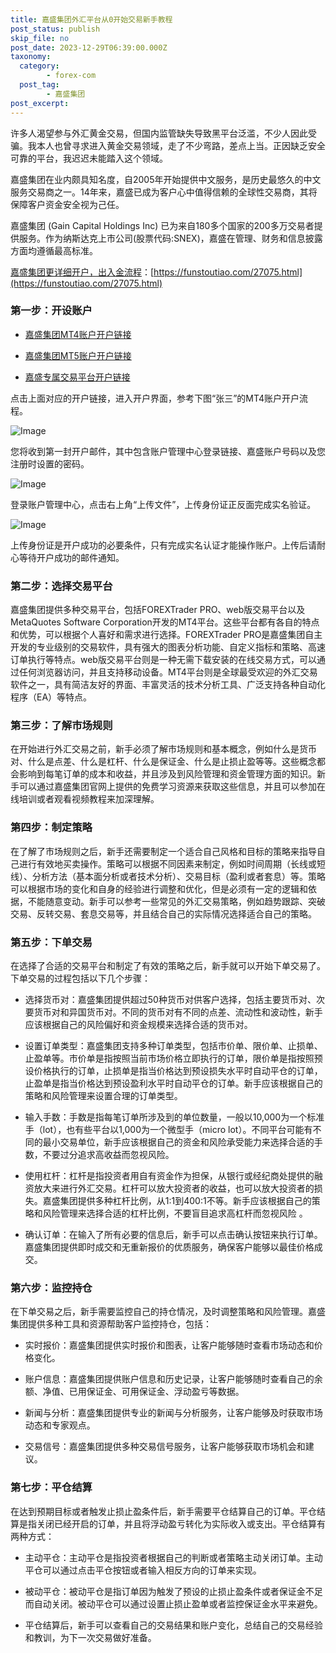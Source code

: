 ```yaml
---
title: 嘉盛集团外汇平台从0开始交易新手教程
post_status: publish
skip_file: no
post_date: 2023-12-29T06:39:00.000Z
taxonomy:
  category:
        - forex-com
  post_tag:
        - 嘉盛集团
post_excerpt: 
---
```

许多人渴望参与外汇黄金交易，但国内监管缺失导致黑平台泛滥，不少人因此受骗。我本人也曾寻求进入黄金交易领域，走了不少弯路，差点上当。正因缺乏安全可靠的平台，我迟迟未能踏入这个领域。

嘉盛集团在业内颇具知名度，自2005年开始提供中文服务，是历史最悠久的中文服务交易商之一。14年来，嘉盛已成为客户心中值得信赖的全球性交易商，其将保障客户资金安全视为己任。

嘉盛集团 (Gain Capital Holdings Inc) 已为来自180多个国家的200多万交易者提供服务。作为纳斯达克上市公司(股票代码:SNEX)，嘉盛在管理、财务和信息披露方面均遵循最高标准。

[嘉盛集团更详细开户，出入金流程](https://funstoutiao.com/27075.html)：[https://funstoutiao.com/27075.html](https://funstoutiao.com/27075.html)

### 第一步：开设账户

* [嘉盛集团MT4账户开户链接](https://s.ssgg.net/jsmt4)

* [嘉盛集团MT5账户开户链接](https://s.ssgg.net/jsmt5)

* [嘉盛专属交易平台开户链接](https://s.ssgg.net/js)

点击上面对应的开户链接，进入开户界面，参考下图“张三”的MT4账户开户流程。

![Image](https://prod-files-secure.s3.us-west-2.amazonaws.com/39ed1227-6d7d-4570-be36-9ccd4a2c4241/7a167aea-686b-400d-af59-4e18eb607a40/640.png?X-Amz-Algorithm=AWS4-HMAC-SHA256&X-Amz-Content-Sha256=UNSIGNED-PAYLOAD&X-Amz-Credential=ASIAZI2LB46654X7PDEE%2F20251003%2Fus-west-2%2Fs3%2Faws4_request&X-Amz-Date=20251003T221318Z&X-Amz-Expires=3600&X-Amz-Security-Token=IQoJb3JpZ2luX2VjELb%2F%2F%2F%2F%2F%2F%2F%2F%2F%2FwEaCXVzLXdlc3QtMiJIMEYCIQCqb%2BtL2%2Bj8XZ2RlDWiQ0E3n4gR8iYyOcS7lMFMfpe85gIhAMhGVyjgzEmYlfN24cSFdcTRY0yW%2BF9wMXDci2P0AfFBKv8DCE8QABoMNjM3NDIzMTgzODA1IgwLn5xDsdgmmdZs%2BGMq3AP5mNd5g8B8tz652obeNDw10gBZ9OU%2FcJ8Y9%2FDF8bky2SdhH7ZkKgRZqeEKUerzRP9mCsRjByDxbOKYPPzksubbyxjmuIZcGn0w3sHJF4DAX4Gjgx7mXsN7KQaIDXGDtQ2NQwoiwTaGNy76RmxpU9vJ2dN673V3NiVs54d8Ne2Ei6%2FtxnOFaLQ06Pw6n7SHg7lCV3D%2B3rXR9Avw7e6%2FJiqerTBgT5tpawJ5nrHjc4E5LjiZqGyGr%2FDSxoyisB72y%2BbgCP4wrV5q7fwragk3uL1CvyorZ36Z5nWkN2wopvCbr1lo%2BqJnWbl4uWVHM5IexiP67fr0v8Pzx9x7DR0Sv7hNxWKMnBu1YXlvSpdrXCY8VLhTIJ4Wjz2wT%2F3WhwmBLUdPdxQ41T2nQBuqQTPgvgLKA1mHML5BaTFd%2FVisa%2BBtjE5FiTVyE%2FTGvjtMyNt%2BVu8FOOZHdQKWg6iU57k3hUZf6uW%2BGLHst1z9KCWLFlnuETB55khgVuyyneG9uktDMuZHwm%2BC975481220BN7ivOWypRBbvRo5PMmhU98YDvRK5IYGt%2BNU8%2Fg%2BCuyNwYgGRdd2aEThgpsLSb%2B6DvTw9GtVaCQtN%2FzJET5M0LSdiCLR%2FPVt%2FAW19DQ3su1sTCajoHHBjqkASDW%2FOFV6RjTq6KdpsXDapDtWYp2oKfUQiFKol0GIoWVWWyDtroCVmsgZ2DiZZmhCoEZWwqasU1MQ0Y%2Bb12SyvbcexnMf0n2CTDTdXLx4%2Fon2UpkT%2FEnt6rz6BT4NBM2%2BBGgeHr8iHn34WhO8cq7qbRUYORyp26npUIOdVaGg6GbRYR%2Bkc8yEvCsjF3cTKcKFD7JZT04vNBSN%2F9qCBz%2BddoVtQpG&X-Amz-Signature=093740377303024276c4f9773404e1e6fb9ff8da801919ebbe91ef60b4d9b73e&X-Amz-SignedHeaders=host&x-amz-checksum-mode=ENABLED&x-id=GetObject)

您将收到第一封开户邮件，其中包含账户管理中心登录链接、嘉盛账户号码以及您注册时设置的密码。

![Image](https://prod-files-secure.s3.us-west-2.amazonaws.com/39ed1227-6d7d-4570-be36-9ccd4a2c4241/eaa1c6b3-2877-4284-a0e1-530e222c27fb/image.png?X-Amz-Algorithm=AWS4-HMAC-SHA256&X-Amz-Content-Sha256=UNSIGNED-PAYLOAD&X-Amz-Credential=ASIAZI2LB46654X7PDEE%2F20251003%2Fus-west-2%2Fs3%2Faws4_request&X-Amz-Date=20251003T221318Z&X-Amz-Expires=3600&X-Amz-Security-Token=IQoJb3JpZ2luX2VjELb%2F%2F%2F%2F%2F%2F%2F%2F%2F%2FwEaCXVzLXdlc3QtMiJIMEYCIQCqb%2BtL2%2Bj8XZ2RlDWiQ0E3n4gR8iYyOcS7lMFMfpe85gIhAMhGVyjgzEmYlfN24cSFdcTRY0yW%2BF9wMXDci2P0AfFBKv8DCE8QABoMNjM3NDIzMTgzODA1IgwLn5xDsdgmmdZs%2BGMq3AP5mNd5g8B8tz652obeNDw10gBZ9OU%2FcJ8Y9%2FDF8bky2SdhH7ZkKgRZqeEKUerzRP9mCsRjByDxbOKYPPzksubbyxjmuIZcGn0w3sHJF4DAX4Gjgx7mXsN7KQaIDXGDtQ2NQwoiwTaGNy76RmxpU9vJ2dN673V3NiVs54d8Ne2Ei6%2FtxnOFaLQ06Pw6n7SHg7lCV3D%2B3rXR9Avw7e6%2FJiqerTBgT5tpawJ5nrHjc4E5LjiZqGyGr%2FDSxoyisB72y%2BbgCP4wrV5q7fwragk3uL1CvyorZ36Z5nWkN2wopvCbr1lo%2BqJnWbl4uWVHM5IexiP67fr0v8Pzx9x7DR0Sv7hNxWKMnBu1YXlvSpdrXCY8VLhTIJ4Wjz2wT%2F3WhwmBLUdPdxQ41T2nQBuqQTPgvgLKA1mHML5BaTFd%2FVisa%2BBtjE5FiTVyE%2FTGvjtMyNt%2BVu8FOOZHdQKWg6iU57k3hUZf6uW%2BGLHst1z9KCWLFlnuETB55khgVuyyneG9uktDMuZHwm%2BC975481220BN7ivOWypRBbvRo5PMmhU98YDvRK5IYGt%2BNU8%2Fg%2BCuyNwYgGRdd2aEThgpsLSb%2B6DvTw9GtVaCQtN%2FzJET5M0LSdiCLR%2FPVt%2FAW19DQ3su1sTCajoHHBjqkASDW%2FOFV6RjTq6KdpsXDapDtWYp2oKfUQiFKol0GIoWVWWyDtroCVmsgZ2DiZZmhCoEZWwqasU1MQ0Y%2Bb12SyvbcexnMf0n2CTDTdXLx4%2Fon2UpkT%2FEnt6rz6BT4NBM2%2BBGgeHr8iHn34WhO8cq7qbRUYORyp26npUIOdVaGg6GbRYR%2Bkc8yEvCsjF3cTKcKFD7JZT04vNBSN%2F9qCBz%2BddoVtQpG&X-Amz-Signature=a4568196c92344c4eb0c164f02be4d8c3a39ac03823b03ba2b4885f63bcd59a4&X-Amz-SignedHeaders=host&x-amz-checksum-mode=ENABLED&x-id=GetObject)

登录账户管理中心，点击右上角“上传文件”，上传身份证正反面完成实名验证。

![Image](https://prod-files-secure.s3.us-west-2.amazonaws.com/39ed1227-6d7d-4570-be36-9ccd4a2c4241/54090639-09fc-46b4-a135-e0289f707147/image.png?X-Amz-Algorithm=AWS4-HMAC-SHA256&X-Amz-Content-Sha256=UNSIGNED-PAYLOAD&X-Amz-Credential=ASIAZI2LB46654X7PDEE%2F20251003%2Fus-west-2%2Fs3%2Faws4_request&X-Amz-Date=20251003T221318Z&X-Amz-Expires=3600&X-Amz-Security-Token=IQoJb3JpZ2luX2VjELb%2F%2F%2F%2F%2F%2F%2F%2F%2F%2FwEaCXVzLXdlc3QtMiJIMEYCIQCqb%2BtL2%2Bj8XZ2RlDWiQ0E3n4gR8iYyOcS7lMFMfpe85gIhAMhGVyjgzEmYlfN24cSFdcTRY0yW%2BF9wMXDci2P0AfFBKv8DCE8QABoMNjM3NDIzMTgzODA1IgwLn5xDsdgmmdZs%2BGMq3AP5mNd5g8B8tz652obeNDw10gBZ9OU%2FcJ8Y9%2FDF8bky2SdhH7ZkKgRZqeEKUerzRP9mCsRjByDxbOKYPPzksubbyxjmuIZcGn0w3sHJF4DAX4Gjgx7mXsN7KQaIDXGDtQ2NQwoiwTaGNy76RmxpU9vJ2dN673V3NiVs54d8Ne2Ei6%2FtxnOFaLQ06Pw6n7SHg7lCV3D%2B3rXR9Avw7e6%2FJiqerTBgT5tpawJ5nrHjc4E5LjiZqGyGr%2FDSxoyisB72y%2BbgCP4wrV5q7fwragk3uL1CvyorZ36Z5nWkN2wopvCbr1lo%2BqJnWbl4uWVHM5IexiP67fr0v8Pzx9x7DR0Sv7hNxWKMnBu1YXlvSpdrXCY8VLhTIJ4Wjz2wT%2F3WhwmBLUdPdxQ41T2nQBuqQTPgvgLKA1mHML5BaTFd%2FVisa%2BBtjE5FiTVyE%2FTGvjtMyNt%2BVu8FOOZHdQKWg6iU57k3hUZf6uW%2BGLHst1z9KCWLFlnuETB55khgVuyyneG9uktDMuZHwm%2BC975481220BN7ivOWypRBbvRo5PMmhU98YDvRK5IYGt%2BNU8%2Fg%2BCuyNwYgGRdd2aEThgpsLSb%2B6DvTw9GtVaCQtN%2FzJET5M0LSdiCLR%2FPVt%2FAW19DQ3su1sTCajoHHBjqkASDW%2FOFV6RjTq6KdpsXDapDtWYp2oKfUQiFKol0GIoWVWWyDtroCVmsgZ2DiZZmhCoEZWwqasU1MQ0Y%2Bb12SyvbcexnMf0n2CTDTdXLx4%2Fon2UpkT%2FEnt6rz6BT4NBM2%2BBGgeHr8iHn34WhO8cq7qbRUYORyp26npUIOdVaGg6GbRYR%2Bkc8yEvCsjF3cTKcKFD7JZT04vNBSN%2F9qCBz%2BddoVtQpG&X-Amz-Signature=ccbb3aee916d2ab11bbb6ac72006dbcc991b371f3a1f912e148a87d2708605db&X-Amz-SignedHeaders=host&x-amz-checksum-mode=ENABLED&x-id=GetObject)

上传身份证是开户成功的必要条件，只有完成实名认证才能操作账户。上传后请耐心等待开户成功的邮件通知。

### 第二步：选择交易平台

嘉盛集团提供多种交易平台，包括FOREXTrader PRO、web版交易平台以及MetaQuotes Software Corporation开发的MT4平台。这些平台都有各自的特点和优势，可以根据个人喜好和需求进行选择。FOREXTrader PRO是嘉盛集团自主开发的专业级别的交易软件，具有强大的图表分析功能、自定义指标和策略、高速订单执行等特点。web版交易平台则是一种无需下载安装的在线交易方式，可以通过任何浏览器访问，并且支持移动设备。MT4平台则是全球最受欢迎的外汇交易软件之一，具有简洁友好的界面、丰富灵活的技术分析工具、广泛支持各种自动化程序（EA）等特点。

### 第三步：了解市场规则

在开始进行外汇交易之前，新手必须了解市场规则和基本概念，例如什么是货币对、什么是点差、什么是杠杆、什么是保证金、什么是止损止盈等等。这些概念都会影响到每笔订单的成本和收益，并且涉及到风险管理和资金管理方面的知识。新手可以通过嘉盛集团官网上提供的免费学习资源来获取这些信息，并且可以参加在线培训或者观看视频教程来加深理解。

### 第四步：制定策略

在了解了市场规则之后，新手还需要制定一个适合自己风格和目标的策略来指导自己进行有效地买卖操作。策略可以根据不同因素来制定，例如时间周期（长线或短线）、分析方法（基本面分析或者技术分析）、交易目标（盈利或者套息）等。策略可以根据市场的变化和自身的经验进行调整和优化，但是必须有一定的逻辑和依据，不能随意变动。新手可以参考一些常见的外汇交易策略，例如趋势跟踪、突破交易、反转交易、套息交易等，并且结合自己的实际情况选择适合自己的策略。

### 第五步：下单交易

在选择了合适的交易平台和制定了有效的策略之后，新手就可以开始下单交易了。下单交易的过程包括以下几个步骤：

* 选择货币对：嘉盛集团提供超过50种货币对供客户选择，包括主要货币对、次要货币对和异国货币对。不同的货币对有不同的点差、流动性和波动性，新手应该根据自己的风险偏好和资金规模来选择合适的货币对。

* 设置订单类型：嘉盛集团支持多种订单类型，包括市价单、限价单、止损单、止盈单等。市价单是指按照当前市场价格立即执行的订单，限价单是指按照预设价格执行的订单，止损单是指当价格达到预设损失水平时自动平仓的订单，止盈单是指当价格达到预设盈利水平时自动平仓的订单。新手应该根据自己的策略和风险管理来设置合理的订单类型。

* 输入手数：手数是指每笔订单所涉及到的单位数量，一般以10,000为一个标准手（lot），也有些平台以1,000为一个微型手（micro lot）。不同平台可能有不同的最小交易单位，新手应该根据自己的资金和风险承受能力来选择合适的手数，不要过分追求高收益而忽视风险。

* 使用杠杆：杠杆是指投资者用自有资金作为担保，从银行或经纪商处提供的融资放大来进行外汇交易。杠杆可以放大投资者的收益，也可以放大投资者的损失。嘉盛集团提供多种杠杆比例，从1:1到400:1不等。新手应该根据自己的策略和风险管理来选择合适的杠杆比例，不要盲目追求高杠杆而忽视风险 。

* 确认订单：在输入了所有必要的信息后，新手可以点击确认按钮来执行订单。嘉盛集团提供即时成交和无重新报价的优质服务，确保客户能够以最佳价格成交。

### 第六步：监控持仓

在下单交易之后，新手需要监控自己的持仓情况，及时调整策略和风险管理。嘉盛集团提供多种工具和资源帮助客户监控持仓，包括：

* 实时报价：嘉盛集团提供实时报价和图表，让客户能够随时查看市场动态和价格变化。

* 账户信息：嘉盛集团提供账户信息和历史记录，让客户能够随时查看自己的余额、净值、已用保证金、可用保证金、浮动盈亏等数据。

* 新闻与分析：嘉盛集团提供专业的新闻与分析服务，让客户能够及时获取市场动态和专家观点。

* 交易信号：嘉盛集团提供多种交易信号服务，让客户能够获取市场机会和建议。

### 第七步：平仓结算

在达到预期目标或者触发止损止盈条件后，新手需要平仓结算自己的订单。平仓结算是指关闭已经开启的订单，并且将浮动盈亏转化为实际收入或支出。平仓结算有两种方式：

* 主动平仓：主动平仓是指投资者根据自己的判断或者策略主动关闭订单。主动平仓可以通过点击平仓按钮或者输入相反方向的订单来实现。

* 被动平仓：被动平仓是指订单因为触发了预设的止损止盈条件或者保证金不足而自动关闭。被动平仓可以通过设置止损止盈单或者监控保证金水平来避免。

* 平仓结算后，新手可以查看自己的交易结果和账户变化，总结自己的交易经验和教训，为下一次交易做好准备。